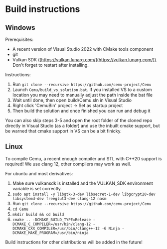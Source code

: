 # Build instructions

## Windows

Prerequisites:
- A recent version of Visual Studio 2022 with CMake tools component
- git
- Vulkan SDK ([https://vulkan.lunarg.com/](https://vulkan.lunarg.com/)). Don't forget to restart after installing.

Instructions:

1) Run `git clone --recursive https://github.com/cemu-project/Cemu`
2) Launch `Cemu/build_vs_solution.bat`. If you installed VS to a custom location you may need to manually adjust the path inside the bat file
3) Wait until done, then open build/Cemu.sln in Visual Studio
4) Right click 'CemuBin' project -> Set as startup project
5) Then build the solution and once finished you can run and debug it

You can also skip steps 3-5 and open the root folder of the cloned repo directly in Visual Studio (as a folder) and use the inbuilt cmake support, but be warned that cmake support in VS can be a bit finicky.

## Linux

To compile Cemu, a recent enough compiler and STL with C++20 support is required! We use clang 12, other compilers may work as well.

For ubuntu and most derivatives:

1) Make sure vulkansdk is installed and the VULKAN_SDK environment variable is set correctly.
2) `sudo apt install -y libgtk-3-dev libsecret-1-dev libgcrypt20-dev libsystemd-dev freeglut3-dev clang-12 nasm`
3) Run `git clone --recursive https://github.com/cemu-project/Cemu`
4) `cd Cemu`
5) `mkdir build && cd build`
6) `cmake .. -DCMAKE_BUILD_TYPE=Release -DCMAKE_C_COMPILER=/usr/bin/clang-12 -DCMAKE_CXX_COMPILER=/usr/bin/clang++-12 -G Ninja -DCMAKE_MAKE_PROGRAM=/usr/bin/ninja`

Build instructions for other distributions will be added in the future!
